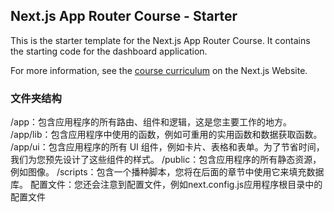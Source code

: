 ## Next.js App Router Course - Starter

This is the starter template for the Next.js App Router Course. It contains the starting code for the dashboard application.

For more information, see the [course curriculum](https://nextjs.org/learn) on the Next.js Website.

### 文件夹结构
/app：包含应用程序的所有路由、组件和逻辑，这是您主要工作的地方。
/app/lib：包含应用程序中使用的函数，例如可重用的实用函数和数据获取函数。
/app/ui：包含应用程序的所有 UI 组件，例如卡片、表格和表单。为了节省时间，我们为您预先设计了这些组件的样式。
/public：包含应用程序的所有静态资源，例如图像。
/scripts：包含一个播种脚本，您将在后面的章节中使用它来填充数据库。
配置文件：您还会注意到配置文件，例如next.config.js应用程序根目录中的配置文件



